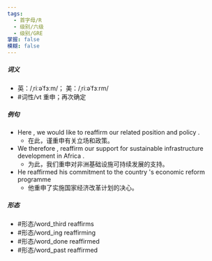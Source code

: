 ```yaml
---
tags:
  - 首字母/R
  - 级别/六级
  - 级别/GRE
掌握: false
模糊: false
---
```

##### 词义
- 英：/ˌriːəˈfɜːm/； 美：/ˌriːəˈfɜːrm/
- #词性/vt  重申；再次确定
##### 例句
- Here , we would like to reaffirm our related position and policy .
	- 在此，谨重申有关立场和政策。
- We therefore , reaffirm our support for sustainable infrastructure development in Africa .
	- 为此，我们重申对非洲基础设施可持续发展的支持。
- He reaffirmed his commitment to the country 's economic reform programme
	- 他重申了实施国家经济改革计划的决心。
##### 形态
- #形态/word_third reaffirms
- #形态/word_ing reaffirming
- #形态/word_done reaffirmed
- #形态/word_past reaffirmed
